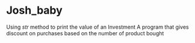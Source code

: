 # Josh_baby
Using _str_ method to print the value of an Investment
A program that gives discount on purchases based on the number of product bought

